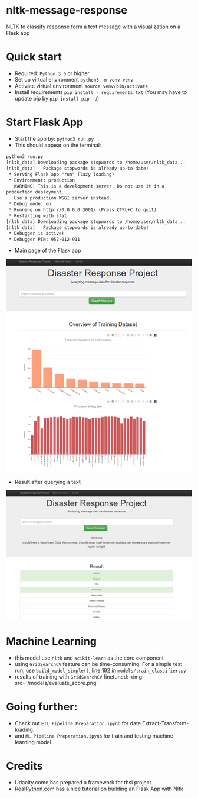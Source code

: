 # nltk-message-response
NLTK to classify response form a text message with a visualization on a Flask app

# Quick start
- Required: `Python 3.6` or higher
- Set up virtual environment
`python3 -m venv venv`
- Activate virtual environment
`source venv/bin/activate`
- Install requirements 
`pip install - requirements.txt`
(You may have to update pip by `pip install pip -U`)

# Start Flask App
- Start the app by: `python3 run.py`
- This should appear on the terminal:
```
python3 run.py 
[nltk_data] Downloading package stopwords to /home/user/nltk_data...
[nltk_data]   Package stopwords is already up-to-date!
 * Serving Flask app "run" (lazy loading)
 * Environment: production
   WARNING: This is a development server. Do not use it in a production deployment.
   Use a production WSGI server instead.
 * Debug mode: on
 * Running on http://0.0.0.0:3001/ (Press CTRL+C to quit)
 * Restarting with stat
[nltk_data] Downloading package stopwords to /home/user/nltk_data...
[nltk_data]   Package stopwords is already up-to-date!
 * Debugger is active!
 * Debugger PIN: 952-012-911
```
- Main page of the Flask app
<img src='/img/main_page.png'>

- Result after querying a text
<img src='/img/result.png'>

# Machine Learning 
- this model use `nltk` and `scikit-learn` as the core component
- using `GridSearchCV` feature can be time-consuming. For a simple test run, use `build_model_simple()`, line 192 in `models/train_classifier.py` 
- results of training with `GridSearchCV` finetuned:
<img src='/models/evaluate_score.png'

# Going further:
- Check out `ETL Pipeline Preparation.ipynb` for data Extract-Transform-loading.
- and `ML Pipeline Preparation.ipynb` for train and testing machine learning model.

# Credits
- Udacity.come has prepared a framework for thsi project
- [RealPython.com](https://realpython.com/flask-by-example-part-3-text-processing-with-requests-beautifulsoup-nltk/) has a nice tutorial on building an Flask App with Nltk
